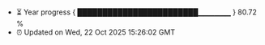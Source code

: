 - ⏳ Year progress { ████████████████████████▁▁▁▁▁▁ } 80.72 %
- ⏰ Updated on Wed, 22 Oct 2025 15:26:02 GMT

